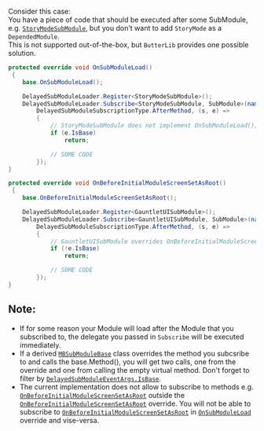 Consider this case:  
You have a piece of code that should be executed after some SubModule, e.g. [``StoryModeSubModule``](xref:StoryMode.StoryModeSubModule), but you don't want to add ``StoryMode`` as a ``DependedModule``.  
This is not supported out-of-the-box, but ``ButterLib`` provides one possible solution.  
```csharp
protected override void OnSubModuleLoad()
 {
    base.OnSubModuleLoad();

    DelayedSubModuleLoader.Register<StoryModeSubModule>();
    DelayedSubModuleLoader.Subscribe<StoryModeSubModule, SubModule>(nameof(OnSubModuleLoad),
        DelayedSubModuleSubscriptionType.AfterMethod, (s, e) =>
        {
            // StoryModeSubModule does not implement OnSubModuleLoad(), so we can only catch the base virtual method call.
            if (e.IsBase)
                return;

            // SOME CODE
        });
}
```
  
```csharp
protected override void OnBeforeInitialModuleScreenSetAsRoot()
 {
    base.OnBeforeInitialModuleScreenSetAsRoot();

    DelayedSubModuleLoader.Register<GauntletUISubModule>();
    DelayedSubModuleLoader.Subscribe<GauntletUISubModule, SubModule>(nameof(OnBeforeInitialModuleScreenSetAsRoot),
        DelayedSubModuleSubscriptionType.AfterMethod, (s, e) =>
        {
            // GauntletUISubModule overrides OnBeforeInitialModuleScreenSetAsRoot, so we can catch the override method call.
            if (!e.IsBase)
                return;

            // SOME CODE
        });
}
```

## Note:
* If for some reason your Module will load after the Module that you subscribed to, the delegate you passed in ``Subscribe`` will be executed immediately.
* If a derived [``MBSubModuleBase``](xref:TaleWorlds.MountAndBlade.MBSubModuleBase) class overrides the method you subcsribe to and calls the base.Method(), you will get two calls, one from the override and one from calling the empty virtual method. Don't forget to filter by [``DelayedSubModuleEventArgs.IsBase``](xref:Bannerlord.ButterLib.DelayedSubModule.DelayedSubModuleEventArgs.html#collapsible-Bannerlord_ButterLib_DelayedSubModule_DelayedSubModuleEventArgs_IsBase).
* The current implementation does not allow to subscribe to methods e.g. [``OnBeforeInitialModuleScreenSetAsRoot``](xref:TaleWorlds.MountAndBlade.MBSubModuleBase.html#collapsible-TaleWorlds_MountAndBlade_MBSubModuleBase_OnBeforeInitialModuleScreenSetAsRoot) outside the [``OnBeforeInitialModuleScreenSetAsRoot``](xref:TaleWorlds.MountAndBlade.MBSubModuleBase.html#collapsible-TaleWorlds_MountAndBlade_MBSubModuleBase_OnBeforeInitialModuleScreenSetAsRoot) override. You will not be able to subscribe to [``OnBeforeInitialModuleScreenSetAsRoot``](xref:TaleWorlds.MountAndBlade.MBSubModuleBase.html#collapsible-TaleWorlds_MountAndBlade_MBSubModuleBase_OnBeforeInitialModuleScreenSetAsRoot) in [``OnSubModuleLoad``](xref:TaleWorlds.MountAndBlade.MBSubModuleBase.html#collapsible-TaleWorlds_MountAndBlade_MBSubModuleBase_OnSubModuleLoad) override and vise-versa.